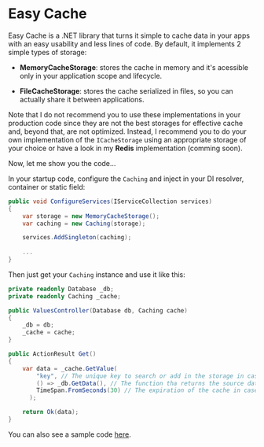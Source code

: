 # Easy Cache

Easy Cache is a .NET library that turns it simple to cache data in your apps with an easy usability and less lines of code. By default, it implements 2 simple types of storage:

* **MemoryCacheStorage**: stores the cache in memory and it's acessible only in your application scope and lifecycle.

* **FileCacheStorage**: stores the cache serialized in files, so you can actually share it between applications.

Note that I do not recommend you to use these implementations in your production code since they are not the best storages for effective cache and, beyond that, are not optimized. Instead, I recommend you to do your own implementation of the ```ICacheStorage``` using an appropriate storage of your choice or have a look in my **Redis** implementation (comming soon).

Now, let me show you the code...

In your startup code, configure the ```Caching``` and inject in your DI resolver, container or static field:

```cs
public void ConfigureServices(IServiceCollection services)
{
    var storage = new MemoryCacheStorage();
    var caching = new Caching(storage);

    services.AddSingleton(caching);
    
    ...
}
```

Then just get your ```Caching``` instance and use it like this:

```cs
private readonly Database _db;
private readonly Caching _cache;

public ValuesController(Database db, Caching cache)
{
    _db = db;
    _cache = cache;
}

public ActionResult Get()
{
    var data = _cache.GetValue(
        "key", // The unique key to search or add in the storage in case it don't exists
        () => _db.GetData(), // The function tha returns the source data in case the key isn't found in cache
        TimeSpan.FromSeconds(30) // The expiration of the cache in case it's added by this invocation
      );

    return Ok(data);
}
```

You can also see a sample code [here](https://github.com/rsilvanet/easy-cache/tree/master/samples/EasyCache.API.Sample).

